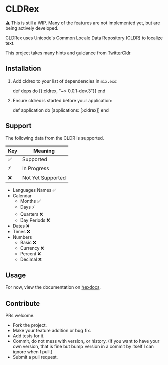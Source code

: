 # CLDRex

⚠ This is still a WIP.  Many of the features are not implemented yet, but are being actively developed.

CLDRex uses Unicode's Common Locale Data Repository (CLDR) to localize text.

This project takes many hints and guidance from [TwitterCldr](https://github.com/twitter/twitter-cldr-rb)

## Installation

  1. Add cldrex to your list of dependencies in `mix.exs`:

        def deps do
          [{:cldrex, "~> 0.0.1-dev.3"}]
        end

  2. Ensure cldrex is started before your application:

        def application do
          [applications: [:cldrex]]
        end

## Support

The following data from the CLDR is supported.

| Key | Meaning           |
| --- | -------------     |
| ✅ | Supported         |
| ⚡ | In Progress       |
| ❌ | Not Yet Supported |

  - Languages Names ✅
  - Calendar
      - Months ✅
      - Days ⚡
      - Quarters ❌
      - Day Periods ❌
  - Dates ❌
  - Times ❌
  - Numbers
      - Basic ❌
      - Currency ❌
      - Percent ❌
      - Decimal ❌

## Usage

For now, view the documentation on [hexdocs](https://hexdocs.pm/cldrex/0.0.1-dev.3/CLDRex.Calendar.html).

## Contribute

PRs welcome.

- Fork the project.
- Make your feature addition or bug fix.
- Add tests for it.
- Commit, do not mess with version, or history. (If you want to have your own version, that is fine but bump version in a commit by itself I can ignore when I pull.)
- Submit a pull request.
